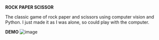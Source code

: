 **ROCK PAPER SCISSOR**


The classic game of rock paper and scissors using computer vision and Python. I just made it as I was alone, so could play with the computer. 

**DEMO**
![image](https://github.com/AshRay-web/Rock_paper_scissor/assets/83636651/ea4ab2a6-771b-4ea9-8c52-9133dff40459)

